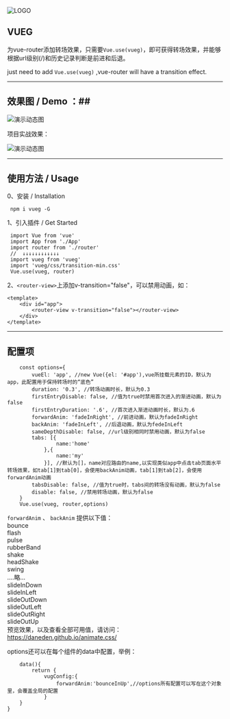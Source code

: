 ![LOGO][2]


## VUEG ##

为vue-router添加转场效果，只需要`Vue.use(vueg)`，即可获得转场效果，并能够根据url级别(/)和历史记录判断是前进和后退。

just need to add `Vue.use(vueg)` ,vue-router will have a transition effect.

----------


## 效果图 / Demo ：##

![演示动态图][1]

项目实战效果：

![演示动态图][3]

----------
## 使用方法 / Usage ##

0、安装 / Installation

     npm i vueg -G

1、引入插件 / Get Started

     import Vue from 'vue' 
     import App from './App' 
     import router from './router'
     //  ↓↓↓↓↓↓↓↓↓↓↓↓
     import vueg from 'vueg'    
     import 'vueg/css/transition-min.css'
     Vue.use(vueg, router)


2、`<router-view>`上添加v-transition="false"，可以禁用动画，如：  

    <template>
        <div id="app">
            <router-view v-transition="false"></router-view>
        </div>
    </template>
    
    
----------
## 配置项 ##
        const options={  
            vueEl: 'app', //new Vue({el: '#app'),vue所挂载元素的ID，默认为app，此配置用于保持转场时的“底色”
            duration: '0.3', //转场动画时长，默认为0.3  
            firstEntryDisable: false, //值为true时禁用首次进入的渐进动画，默认为false  
            firstEntryDuration: '.6', //首次进入渐进动画时长，默认为.6  
            forwardAnim: 'fadeInRight', //前进动画，默认为fadeInRight  
            backAnim: 'fadeInLeft', //后退动画，默认为fedeInLeft  
            sameDepthDisable: false, //url级别相同时禁用动画，默认为false  
            tabs: [{
                    name:'home'
                },{
                    name:'my'
                }], //默认为[]，name对应路由的name,以实现类似app中点击tab页面水平转场效果，如tab[1]到tab[0]，会使用backAnim动画，tab[1]到tab[2]，会使用forwardAnim动画  
            tabsDisable: false, //值为true时，tabs间的转场没有动画，默认为false  
            disable: false, //禁用转场动画，默认为false    
        }  
        Vue.use(vueg, router,options)

`forwardAnim` 、 `backAnim` 提供以下值：  
bounce  
flash  
pulse  
rubberBand  
shake  
headShake  
swing  
....略...  
slideInDown  
slideInLeft  
slideOutDown  
slideOutLeft  
slideOutRight  
slideOutUp  
预览效果，以及查看全部可用值，请访问：https://daneden.github.io/animate.css/


options还可以在每个组件的data中配置，举例：  

        data(){
            return {
                vugConfig:{  
                    forwardAnim:'bounceInUp',//options所有配置可以写在这个对象里，会覆盖全局的配置
                }
        }
    }


  [1]: https://raw.githubusercontent.com/jaweii/vueg/master/image/GIF.gif
  [2]: https://raw.githubusercontent.com/jaweii/vueg/master/image/vueg.JPG
  [3]: https://raw.githubusercontent.com/jaweii/vueg/master/image/GIF33.gif

